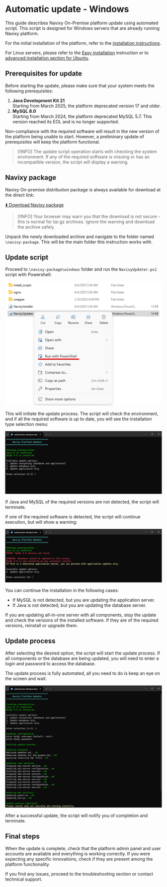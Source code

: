 # Automatic update - Windows

This guide describes Navixy On-Premise platform update using automated script. This script is designed for Windows servers that are already running Navixy platform.

For the initial installation of the platform, refer to the [installation instructions](../../advanced-installation/windows-installation.md).

For Linux servers, please refer to the [Easy installation](../../easy-installation.md) instruction or to [advanced installation section for Ubuntu](../../advanced-installation/ubuntu-20.md).

## Prerequisites for update

Before starting the update, please make sure that your system meets the following prerequisites:

1. **Java Development Kit 21**   
Starting from March 2025, the platform deprecated version 17 and older.
2. **MySQL 8.0**   
Starting from March 2024, the platform deprecated MySQL 5.7. This version reached its EOL and is no longer supported.

Non-compliance with the required software will result in the new version of the platform being unable to start. However, a preliminary update of prerequisites will keep the platform functional.

> [!INFO]
> The update script operation starts with checking the system environment. If any of the required software is missing or has an incompatible version, the script will display a warning.

## Navixy package

Navixy On-premise distribution package is always available for download at the direct link:

[⬇️ Download Navixy package](https://get.navixy.com/latest)

> [!INFO]
> Your browser may warn you that the download is not secure - this is normal for tar.gz archives. Ignore the warning and download the archive safely.

Unpack the newly downloaded archive and navigate to the folder named `\navixy-package`. This will be the main folder this instruction works with.

## Update script

Proceed to `\navixy-package\windows` folder and run the `NavixyUpdater.ps1` script with Powershell:

![NavixyUpdater](attachments/image-20250604-135031.png)

This will initiate the update process. The script will check the environment, and if all the required software is up to date, you will see the installation type selection menu:

![Update menu](attachments/image-20250604-135854.png)

If Java and MySQL of the required versions are not detected, the script will terminate.

If one of the required software is detected, the script will continue execution, but will show a warning:

![Error - service not found](attachments/image-20250604-135235.png)

You can continue the installation in the following cases:

- If MySQL is not detected, but you are updating the application server.
- If Java is not detected, but you are updating the database server.

If you are updating all-in-one server with all components, stop the update and check the versions of the installed software. If they are of the required versions, reinstall or upgrade them.

## Update process

After selecting the desired option, the script will start the update process. If all components or the database are being updated, you will need to enter a login and password to access the database.

The update process is fully automated, all you need to do is keep an eye on the screen and wait.

![Update process](attachments/image-20250605-120128.png)

After a successful update, the script will notify you of completion and terminate.

## Final steps

When the update is complete, check that the platform admin panel and user accounts are available and everything is working correctly. If you were expecting any specific innovations, check if they are present among the platform functionality.

If you find any issues, proceed to the troubleshooting section or contact technical support.